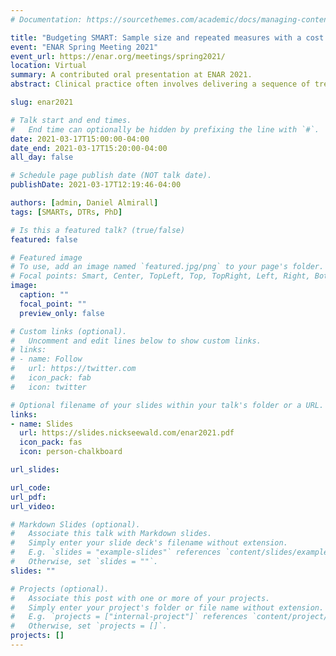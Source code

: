 ```yaml
---
# Documentation: https://sourcethemes.com/academic/docs/managing-content/

title: "Budgeting SMART: Sample size and repeated measures with a cost constraint in a longitudinal sequential, multiple-assignment randomized trial"
event: "ENAR Spring Meeting 2021"
event_url: https://enar.org/meetings/spring2021/
location: Virtual
summary: A contributed oral presentation at ENAR 2021.
abstract: Clinical practice often involves delivering a sequence of treatments which adapts to a patient’s changing needs. A dynamic treatment regimen (DTR) is a sequence of pre-specified decision rules which, based on a patient’s ongoing data, recommend interventions at multiple stages of treatment. The sequential, multiple-assignment randomized trial (SMART) is a tool which can be used in the development of a high-quality DTR. Often, SMARTs involve longitudinal outcomes collected over the course of the trial. An important consideration in the design of a longitudinal-outcome SMART, as with any trial, is both the sample size and number of measurement occasions. We develop sample size formulae for a common SMART design with a longitudinal outcome in which the primary aim is to compare, at end-of-study, two embedded DTRs which recommend different first-stage treatments. We discuss practical and statistical considerations in choosing between adding individuals or measurement occasions, subject to a fixed cost constraint, while respecting the unique features of a SMART, including modeling constraints and over/under-representation of sequences of treatment among participants.

slug: enar2021

# Talk start and end times.
#   End time can optionally be hidden by prefixing the line with `#`.
date: 2021-03-17T15:00:00-04:00
date_end: 2021-03-17T15:20:00-04:00
all_day: false

# Schedule page publish date (NOT talk date).
publishDate: 2021-03-17T12:19:46-04:00

authors: [admin, Daniel Almirall]
tags: [SMARTs, DTRs, PhD]

# Is this a featured talk? (true/false)
featured: false

# Featured image
# To use, add an image named `featured.jpg/png` to your page's folder. 
# Focal points: Smart, Center, TopLeft, Top, TopRight, Left, Right, BottomLeft, Bottom, BottomRight.
image:
  caption: ""
  focal_point: ""
  preview_only: false

# Custom links (optional).
#   Uncomment and edit lines below to show custom links.
# links:
# - name: Follow
#   url: https://twitter.com
#   icon_pack: fab
#   icon: twitter

# Optional filename of your slides within your talk's folder or a URL.
links:
- name: Slides
  url: https://slides.nickseewald.com/enar2021.pdf
  icon_pack: fas
  icon: person-chalkboard

url_slides: 

url_code:
url_pdf:
url_video:

# Markdown Slides (optional).
#   Associate this talk with Markdown slides.
#   Simply enter your slide deck's filename without extension.
#   E.g. `slides = "example-slides"` references `content/slides/example-slides.md`.
#   Otherwise, set `slides = ""`.
slides: ""

# Projects (optional).
#   Associate this post with one or more of your projects.
#   Simply enter your project's folder or file name without extension.
#   E.g. `projects = ["internal-project"]` references `content/project/deep-learning/index.md`.
#   Otherwise, set `projects = []`.
projects: []
---
```

